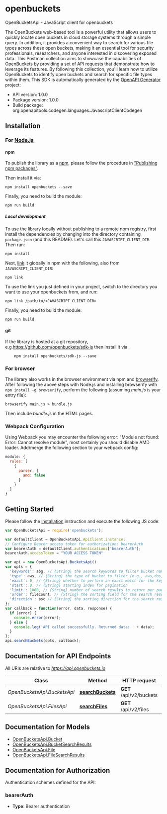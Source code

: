 # openbuckets

OpenBucketsApi - JavaScript client for openbuckets

The OpenBuckets web-based tool is a powerful utility that allows users to quickly locate open buckets in cloud storage systems through a simple query. In addition, it provides a convenient way to search for various file types across these open buckets, making it an essential tool for security professionals, researchers, and anyone interested in discovering exposed data.
This Postman collection aims to showcase the capabilities of OpenBuckets by providing a set of API requests that demonstrate how to leverage its features. By following this collection, you'll learn how to utilize OpenBuckets to identify open buckets and search for specific file types within them.
This SDK is automatically generated by the [OpenAPI Generator](https://openapi-generator.tech) project:

- API version: 1.0.0
- Package version: 1.0.0
- Build package: org.openapitools.codegen.languages.JavascriptClientCodegen

## Installation

### For [Node.js](https://nodejs.org/)

#### npm

To publish the library as a [npm](https://www.npmjs.com/), please follow the procedure in ["Publishing npm packages"](https://docs.npmjs.com/getting-started/publishing-npm-packages).

Then install it via:

```shell
npm install openbuckets --save
```

Finally, you need to build the module:

```shell
npm run build
```

##### Local development

To use the library locally without publishing to a remote npm registry, first install the dependencies by changing into the directory containing `package.json` (and this README). Let's call this `JAVASCRIPT_CLIENT_DIR`. Then run:

```shell
npm install
```

Next, [link](https://docs.npmjs.com/cli/link) it globally in npm with the following, also from `JAVASCRIPT_CLIENT_DIR`:

```shell
npm link
```

To use the link you just defined in your project, switch to the directory you want to use your openbuckets from, and run:

```shell
npm link /path/to/<JAVASCRIPT_CLIENT_DIR>
```

Finally, you need to build the module:

```shell
npm run build
```

#### git

If the library is hosted at a git repository, e.g.https://github.com/openbuckets/sdk-js
then install it via:

```shell
    npm install openbuckets/sdk-js --save
```

### For browser

The library also works in the browser environment via npm and [browserify](http://browserify.org/). After following
the above steps with Node.js and installing browserify with `npm install -g browserify`,
perform the following (assuming *main.js* is your entry file):

```shell
browserify main.js > bundle.js
```

Then include *bundle.js* in the HTML pages.

### Webpack Configuration

Using Webpack you may encounter the following error: "Module not found: Error:
Cannot resolve module", most certainly you should disable AMD loader. Add/merge
the following section to your webpack config:

```javascript
module: {
  rules: [
    {
      parser: {
        amd: false
      }
    }
  ]
}
```

## Getting Started

Please follow the [installation](#installation) instruction and execute the following JS code:

```javascript
var OpenBucketsApi = require('openbuckets');

var defaultClient = OpenBucketsApi.ApiClient.instance;
// Configure Bearer access token for authorization: bearerAuth
var bearerAuth = defaultClient.authentications['bearerAuth'];
bearerAuth.accessToken = "YOUR ACCESS TOKEN"

var api = new OpenBucketsApi.BucketsApi()
var opts = {
  'keywords': abg, // {String} the search keywords to filter bucket names (e.g., \"abg\")
  'type': aws, // {String} the type of bucket to filter (e.g., aws,dos,azure,gcp)
  'exact': 0, // {String} whether to perform an exact match for the keywords (0 for false, 1 for true)
  'start': 0, // {String} starting index for pagination
  'limit': 1000, // {String} number of search results to return per page
  'order': fileCount, // {String} the sorting field for the search results (e.g., \"fileCount\" for sorting by file count)
  'direction': asc // {String} the sorting direction for the search results (e.g., \"asc\" for ascending)
};
var callback = function(error, data, response) {
  if (error) {
    console.error(error);
  } else {
    console.log('API called successfully. Returned data: ' + data);
  }
};
api.searchBuckets(opts, callback);

```

## Documentation for API Endpoints

All URIs are relative to *https://api.openbuckets.io*

Class | Method | HTTP request | Description
------------ | ------------- | ------------- | -------------
*OpenBucketsApi.BucketsApi* | [**searchBuckets**](docs/BucketsApi.md#searchBuckets) | **GET** /api/v2/buckets | Search Buckets
*OpenBucketsApi.FilesApi* | [**searchFiles**](docs/FilesApi.md#searchFiles) | **GET** /api/v2/files | Search Files


## Documentation for Models

 - [OpenBucketsApi.Bucket](docs/Bucket.md)
 - [OpenBucketsApi.BucketSearchResults](docs/BucketSearchResults.md)
 - [OpenBucketsApi.File](docs/File.md)
 - [OpenBucketsApi.FileSearchResults](docs/FileSearchResults.md)


## Documentation for Authorization


Authentication schemes defined for the API:
### bearerAuth

- **Type**: Bearer authentication

